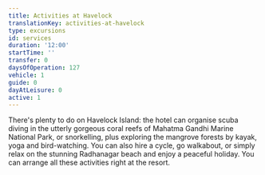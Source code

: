 ```yaml
---
title: Activities at Havelock
translationKey: activities-at-havelock
type: excursions
id: services
duration: '12:00'
startTime: ''
transfer: 0
daysOfOperation: 127
vehicle: 1
guide: 0
dayAtLeisure: 0
active: 1
---
```

There's plenty to do on Havelock Island: the hotel can organise scuba diving in the utterly gorgeous coral reefs of Mahatma Gandhi Marine National Park, or snorkelling, plus exploring the mangrove forests by kayak, yoga and bird-watching. You can also hire a cycle, go walkabout, or simply relax on the stunning Radhanagar beach and enjoy a peaceful holiday. You can arrange all these activities right at the resort.